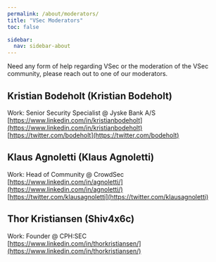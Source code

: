 ```yaml
---
permalink: /about/moderators/
title: "VSec Moderators"
toc: false

sidebar:
  nav: sidebar-about
---
```


Need any form of help regarding VSec or the moderation of the VSec community, please reach out to one of our moderators.

## Kristian Bodeholt (Kristian Bodeholt)
Work: Senior Security Specialist @ Jyske Bank A/S   
[https://www.linkedin.com/in/kristianbodeholt](https://www.linkedin.com/in/kristianbodeholt)  
[https://twitter.com/bodeholt](https://twitter.com/bodeholt)  

## Klaus Agnoletti (Klaus Agnoletti)
Work: Head of Community @ CrowdSec
[https://www.linkedin.com/in/agnoletti/](https://www.linkedin.com/in/agnoletti/)  
[https://twitter.com/klausagnoletti](https://twitter.com/klausagnoletti)  

## Thor Kristiansen (Shiv4x6c)
Work: Founder @ CPH:SEC  
[https://www.linkedin.com/in/thorkristiansen/](https://www.linkedin.com/in/thorkristiansen/)  
